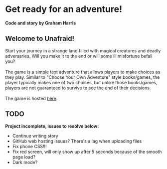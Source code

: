 # Get ready for an adventure!

<b>Code and story by Graham Harris</b>

## Welcome to Unafraid!
Start your journey in a strange land filled with magical creatures and deadly adversaries. Will you make it to the end or will some ill misfortune befall you?\
\
The game is a simple text adventure that allows players to make choices as they play. Similar to "Choose Your Own Adventure" style books/games, the player typically makes one of two choices, but unlike those books/games, players are not guaranteed to survive to see the end of their decisions.\
\
The game is hosted [here](https://gwharris.github.io/).

## TODO
<b>Project incomplete, issues to resolve below:</b>
<ul>
  <li>Continue writing story</li>
  <li>GitHub web hosting issues? There's a lag when uploading files</li>
  <li>Fix phone CSS!!!</li>
  <li>Fix red screen, will only show up after 5 seconds because of the smooth page load?</li>
  <li>Dark mode?</li>
</ul>
